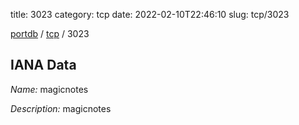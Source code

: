 title: 3023
category: tcp
date: 2022-02-10T22:46:10
slug: tcp/3023

[portdb](/) / [tcp](/category/tcp.html) / 3023


## IANA Data

_Name:_ magicnotes

_Description:_ magicnotes

